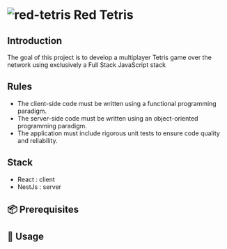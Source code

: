 
# ![red-tetris](https://github.com/user-attachments/assets/b2031333-9bff-47cf-b877-073466fcc7cd) Red Tetris


## Introduction


The goal of this project is to develop a multiplayer Tetris game over the network using exclusively a Full Stack JavaScript stack

## Rules

- The client-side code must be written using a functional programming paradigm.
- The server-side code must be written using an object-oriented programming paradigm.
- The application must include rigorous unit tests to ensure code quality and reliability.

## Stack

- React : client
- NestJs : server

## 📦 Prerequisites


## 🚀 Usage
